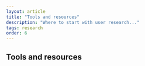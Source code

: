 ```yaml
---
layout: article
title: "Tools and resources"
description: "Where to start with user research..."
tags: research
order: 6
---
```


## Tools and resources